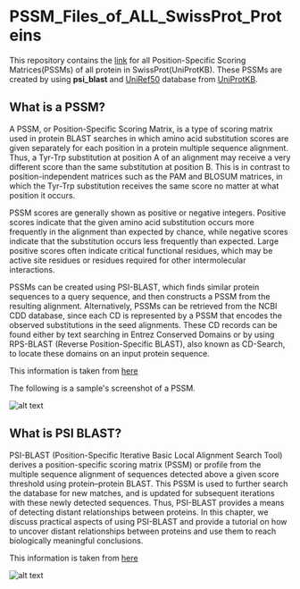 # PSSM_Files_of_ALL_SwissProt_Proteins
 This repository contains the [link](https://drive.google.com/drive/folders/1XYZG8NIVMjTb1eBoF54KCByLCv6IZcSQ?usp=sharing) for all Position-Specific Scoring Matrices(PSSMs) of all protein in SwissProt(UniProtKB).
 These PSSMs are created by using **psi_blast** and [UniRef50](https://www.uniprot.org/uniref/?query=&fil=identity:0.5) database from [UniProtKB](https://www.uniprot.org/).
## What is a PSSM?
A PSSM, or Position-Specific Scoring Matrix, is a type of scoring matrix used in protein BLAST searches in which amino acid substitution scores are given separately for each position in a protein multiple sequence alignment. Thus, a Tyr-Trp substitution at position A of an alignment may receive a very different score than the same substitution at position B. This is in contrast to position-independent matrices such as the PAM and BLOSUM matrices, in which the Tyr-Trp substitution receives the same score no matter at what position it occurs.

PSSM scores are generally shown as positive or negative integers. Positive scores indicate that the given amino acid substitution occurs more frequently in the alignment than expected by chance, while negative scores indicate that the substitution occurs less frequently than expected. Large positive scores often indicate critical functional residues, which may be active site residues or residues required for other intermolecular interactions.

PSSMs can be created using PSI-BLAST, which finds similar protein sequences to a query sequence, and then constructs a PSSM from the resulting alignment. Alternatively, PSSMs can be retrieved from the NCBI CDD database, since each CD is represented by a PSSM that encodes the observed substitutions in the seed alignments. These CD records can be found either by text searching in Entrez Conserved Domains or by using RPS-BLAST (Reverse Position-Specific BLAST), also known as CD-Search, to locate these domains on an input protein sequence.

This information is taken from [here](https://www.ncbi.nlm.nih.gov/Class/Structure/pssm/pssm_viewer.cgi#:~:text=A%20PSSM%2C%20or%20Position%2DSpecific,a%20protein%20multiple%20sequence%20alignment)

The following is a sample's screenshot of a PSSM.

![alt text](https://github.com/gozsari/PSSM_Files_of_ALL_SwissProt/blob/main/images/pssm.PNG)
## What is PSI BLAST?
PSI-BLAST (Position-Specific Iterative Basic Local Alignment Search Tool) derives a position-specific scoring matrix (PSSM) or profile from the multiple sequence alignment of sequences detected above a given score threshold using protein–protein BLAST. This PSSM is used to further search the database for new matches, and is updated for subsequent iterations with these newly detected sequences. Thus, PSI-BLAST provides a means of detecting distant relationships between proteins. In this chapter, we discuss practical aspects of using PSI-BLAST and provide a tutorial on how to uncover distant relationships between proteins and use them to reach biologically meaningful conclusions.

This information is taken from [here](https://www.ncbi.nlm.nih.gov/books/NBK2590/#:~:text=Summary,threshold%20using%20protein%E2%80%93protein%20BLAST.)

![alt text](https://github.com/gozsari/PSSM_Files_of_ALL_SwissProt/blob/main/images/psi_blast.png)